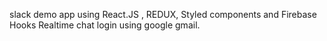 slack demo app
using React.JS , REDUX, Styled components and Firebase Hooks
Realtime chat
login using google gmail.

